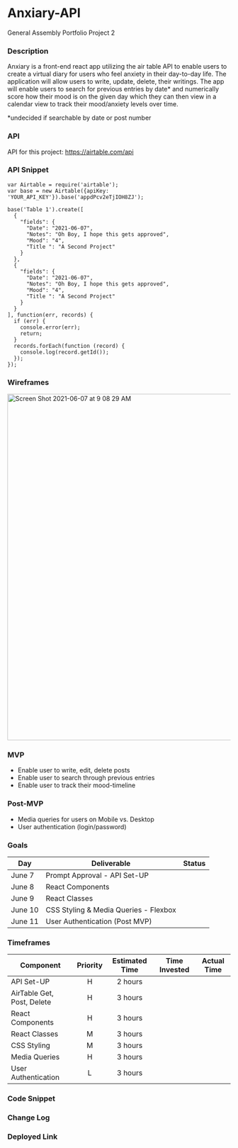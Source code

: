 # Anxiary-API
General Assembly Portfolio Project 2

### Description
Anxiary is a front-end react app utilizing the air table API to enable users to create a virtual diary for users who feel anxiety in their day-to-day life. The application will allow users to write, update, delete, their writings. The app will enable users to search for previous entries by date* and numerically score how their mood is on the given day which they can then view in a calendar view to track their mood/anxiety levels over time.

*undecided if searchable by date or post number

### API
API for this project: https://airtable.com/api

### API Snippet
```
var Airtable = require('airtable');
var base = new Airtable({apiKey: 'YOUR_API_KEY'}).base('appdPcv2eTjIOH8ZJ');

base('Table 1').create([
  {
    "fields": {
      "Date": "2021-06-07",
      "Notes": "Oh Boy, I hope this gets approved",
      "Mood": "4",
      "Title ": "A Second Project"
    }
  },
  {
    "fields": {
      "Date": "2021-06-07",
      "Notes": "Oh Boy, I hope this gets approved",
      "Mood": "4",
      "Title ": "A Second Project"
    }
  }
], function(err, records) {
  if (err) {
    console.error(err);
    return;
  }
  records.forEach(function (record) {
    console.log(record.getId());
  });
});
```

### Wireframes
<img width="782" alt="Screen Shot 2021-06-07 at 9 08 29 AM" src="https://user-images.githubusercontent.com/67838784/121023493-54a0fa80-c771-11eb-91ce-22dc3118ef40.png">

### MVP
* Enable user to write, edit, delete posts
* Enable user to search through previous entries
* Enable user to track their mood-timeline


### Post-MVP
* Media queries for users on Mobile vs. Desktop
* User authentication (login/password)


### Goals

| Day    | Deliverable                                                                    | Status |
| ------ | ------------------------------------------------------------------------------ | ------ |
| June 7 | Prompt Approval - API Set-UP                                                   |        |
| June 8 | React Components                                        |        |
| June 9 | React Classes |        |
| June 10 | CSS Styling & Media Queries - Flexbox                |        |
| June 11 | User Authentication (Post MVP)                  |        |


### Timeframes
| Component               | Priority | Estimated Time | Time Invested | Actual Time |
| ----------------------- | :------: | :------------: | :-----------: | :---------: |
| API Set-UP              |    H     |    2 hours     |         |       |
| AirTable Get, Post, Delete  |    H     |    3 hours     |            |         |
| React Components  |    H     |    3 hours     |            |         |
| React Classes  |    M     |    3 hours     |            |         |
| CSS Styling  |    M     |    3 hours     |            |         |
| Media Queries  |    H     |    3 hours     |            |         |
| User Authentication  |    L     |    3 hours     |            |         |


### Code Snippet


### Change Log


### Deployed Link

